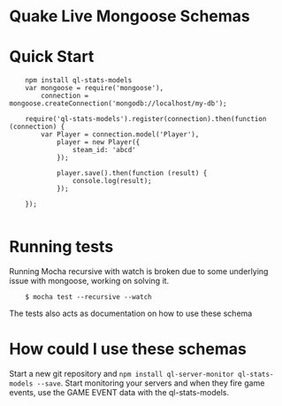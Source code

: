 # Quake Live Mongoose Schemas

# Quick Start

```
    npm install ql-stats-models
    var mongoose = require('mongoose'),
        connection = mongoose.createConnection('mongodb://localhost/my-db');
        
    require('ql-stats-models').register(connection).then(function (connection) {
        var Player = connection.model('Player'),
            player = new Player({
                steam_id: 'abcd'
            });
            
            player.save().then(function (result) {
                console.log(result);
            });
        
    });
        
```

# Running tests

Running Mocha recursive with watch is broken due to some underlying issue with mongoose, working on solving it.
```
    $ mocha test --recursive --watch    
```

The tests also acts as documentation on how to use these schema

# How could I use these schemas

Start a new git repository and ```npm install ql-server-monitor ql-stats-models --save```.
Start monitoring your servers and when they fire game events, use the GAME EVENT data with the ql-stats-models.
